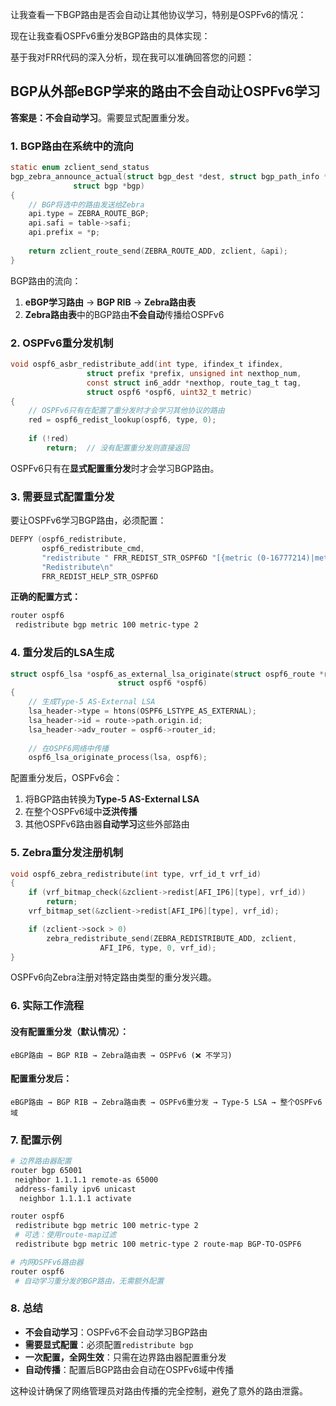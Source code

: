 让我查看一下BGP路由是否会自动让其他协议学习，特别是OSPFv6的情况：

现在让我查看OSPFv6重分发BGP路由的具体实现：

基于我对FRR代码的深入分析，现在我可以准确回答您的问题：

## BGP从外部eBGP学来的路由**不会**自动让OSPFv6学习

**答案是：不会自动学习**。需要显式配置重分发。

### 1. **BGP路由在系统中的流向**

````c path=bgpd/bgp_zebra.c mode=EXCERPT
static enum zclient_send_status
bgp_zebra_announce_actual(struct bgp_dest *dest, struct bgp_path_info *info,
			  struct bgp *bgp)
{
	// BGP将选中的路由发送给Zebra
	api.type = ZEBRA_ROUTE_BGP;
	api.safi = table->safi;
	api.prefix = *p;
	
	return zclient_route_send(ZEBRA_ROUTE_ADD, zclient, &api);
}
````

BGP路由的流向：
1. **eBGP学习路由** → **BGP RIB** → **Zebra路由表** 
2. **Zebra路由表**中的BGP路由**不会自动**传播给OSPFv6

### 2. **OSPFv6重分发机制**

````c path=ospf6d/ospf6_asbr.c mode=EXCERPT
void ospf6_asbr_redistribute_add(int type, ifindex_t ifindex,
				 struct prefix *prefix, unsigned int nexthop_num,
				 const struct in6_addr *nexthop, route_tag_t tag,
				 struct ospf6 *ospf6, uint32_t metric)
{
	// OSPFv6只有在配置了重分发时才会学习其他协议的路由
	red = ospf6_redist_lookup(ospf6, type, 0);
	
	if (!red)
		return;  // 没有配置重分发则直接返回
````

OSPFv6只有在**显式配置重分发**时才会学习BGP路由。

### 3. **需要显式配置重分发**

要让OSPFv6学习BGP路由，必须配置：

````c path=ospf6d/ospf6_asbr.c mode=EXCERPT
DEFPY (ospf6_redistribute,
       ospf6_redistribute_cmd,
       "redistribute " FRR_REDIST_STR_OSPF6D "[{metric (0-16777214)|metric-type (1-2)$metric_type|route-map RMAP_NAME$rmap_str}]",
       "Redistribute\n"
       FRR_REDIST_HELP_STR_OSPF6D
````

**正确的配置方式：**
```bash
router ospf6
 redistribute bgp metric 100 metric-type 2
```

### 4. **重分发后的LSA生成**

````c path=ospf6d/ospf6_asbr.c mode=EXCERPT
struct ospf6_lsa *ospf6_as_external_lsa_originate(struct ospf6_route *route,
					    struct ospf6 *ospf6)
{
	// 生成Type-5 AS-External LSA
	lsa_header->type = htons(OSPF6_LSTYPE_AS_EXTERNAL);
	lsa_header->id = route->path.origin.id;
	lsa_header->adv_router = ospf6->router_id;
	
	// 在OSPF6网络中传播
	ospf6_lsa_originate_process(lsa, ospf6);
````

配置重分发后，OSPFv6会：
1. 将BGP路由转换为**Type-5 AS-External LSA**
2. 在整个OSPFv6域中**泛洪传播**
3. 其他OSPFv6路由器**自动学习**这些外部路由

### 5. **Zebra重分发注册机制**

````c path=ospf6d/ospf6_zebra.c mode=EXCERPT
void ospf6_zebra_redistribute(int type, vrf_id_t vrf_id)
{
	if (vrf_bitmap_check(&zclient->redist[AFI_IP6][type], vrf_id))
		return;
	vrf_bitmap_set(&zclient->redist[AFI_IP6][type], vrf_id);

	if (zclient->sock > 0)
		zebra_redistribute_send(ZEBRA_REDISTRIBUTE_ADD, zclient,
					AFI_IP6, type, 0, vrf_id);
}
````

OSPFv6向Zebra注册对特定路由类型的重分发兴趣。

### 6. **实际工作流程**

#### 没有配置重分发（默认情况）：
```
eBGP路由 → BGP RIB → Zebra路由表 → OSPFv6 (❌ 不学习)
```

#### 配置重分发后：
```
eBGP路由 → BGP RIB → Zebra路由表 → OSPFv6重分发 → Type-5 LSA → 整个OSPFv6域
```

### 7. **配置示例**

```bash
# 边界路由器配置
router bgp 65001
 neighbor 1.1.1.1 remote-as 65000
 address-family ipv6 unicast
  neighbor 1.1.1.1 activate

router ospf6
 redistribute bgp metric 100 metric-type 2
 # 可选：使用route-map过滤
 redistribute bgp metric 100 metric-type 2 route-map BGP-TO-OSPF6

# 内网OSPFv6路由器
router ospf6
 # 自动学习重分发的BGP路由，无需额外配置
```

### 8. **总结**

- **不会自动学习**：OSPFv6不会自动学习BGP路由
- **需要显式配置**：必须配置`redistribute bgp`
- **一次配置，全网生效**：只需在边界路由器配置重分发
- **自动传播**：配置后BGP路由会自动在OSPFv6域中传播

这种设计确保了网络管理员对路由传播的完全控制，避免了意外的路由泄露。
